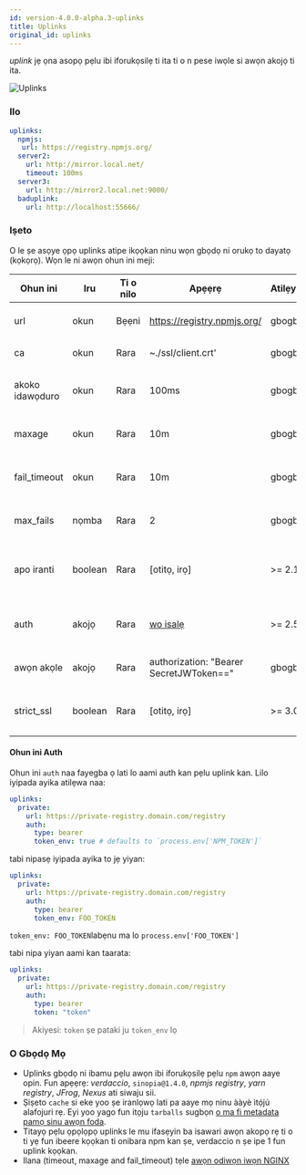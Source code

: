 ```yaml
---
id: version-4.0.0-alpha.3-uplinks
title: Uplinks
original_id: uplinks
---
```


*uplink* jẹ ọna asopọ pẹlu ibi iforukọsilẹ ti ita ti o n pese iwọle si awọn akojọ ti ita.

![Uplinks](/img/uplinks.png)

### Ilo

```yaml
uplinks:
  npmjs:
   url: https://registry.npmjs.org/
  server2:
    url: http://mirror.local.net/
    timeout: 100ms
  server3:
    url: http://mirror2.local.net:9000/
  baduplink:
    url: http://localhost:55666/
```

### Iṣeto

O le ṣe asọye ọpọ uplinks atipe ikọọkan ninu wọn gbọdọ ni orukọ to dayatọ (kọkọrọ). Wọn le ni awọn ohun ini meji:

| Ohun ini        | Iru     | Ti o nilo | Apẹẹrẹ                                  | Atilẹyin | Apejuwe                                                                                                                        | Atilẹwa          |
| --------------- | ------- | --------- | --------------------------------------- | -------- | ------------------------------------------------------------------------------------------------------------------------------ | ---------------- |
| url             | okun    | Bẹẹni     | https://registry.npmjs.org/             | gbogbo   | url ibi iforukọsilẹ naa                                                                                                        | npmjs            |
| ca              | okun    | Rara      | ~./ssl/client.crt'                      | gbogbo   | iwe ẹri ipa ọna SSL                                                                                                            | Kosi atilẹda     |
| akoko idawọduro | okun    | Rara      | 100ms                                   | gbogbo   | ṣeto akoko idawọduro tuntun fun ìbéèrè naa                                                                                     | 30s              |
| maxage          | okun    | Rara      | 10m                                     | gbogbo   | se adinku iye ibeere ikuna to pọju                                                                                             | 2m               |
| fail_timeout    | okun    | Rara      | 10m                                     | gbogbo   | n ṣe asọye akoko gigaju nigba ti ìbéèrè ma di ikuna                                                                            | 5m               |
| max_fails       | nọmba   | Rara      | 2                                       | gbogbo   | se adinku iye ibeere ikuna to pọju                                                                                             | 2                |
| apo iranti      | boolean | Rara      | [otitọ, irọ]                            | >= 2.1   | ko gbogbo awọn tarball ọna jijin si ipamọ apo iranti                                                                           | otitọ            |
| auth            | akojọ   | Rara      | [wo isalẹ](uplinks.md#auth-property)    | >= 2.5   | n yan akọle 'Authorization' naa [alaye siwaju sii](http://blog.npmjs.org/post/118393368555/deploying-with-npm-private-modules) | o ti jẹ yiyọkuro |
| awọn akọle      | akojọ   | Rara      | authorization: "Bearer SecretJWToken==" | gbogbo   | akojọ awọn akọle akanṣe fun uplink naa                                                                                         | o ti jẹ yiyọkuro |
| strict_ssl      | boolean | Rara      | [otitọ, irọ]                            | >= 3.0   | To ba jẹ otitọ, o nilo ki awọn iwe ẹri SSL fẹsẹmulẹ.                                                                           | otitọ            |

#### Ohun ini Auth

Ohun ini `auth` naa fayegba ọ lati lo aami auth kan pẹlu uplink kan. Lilo iyipada ayika atilẹwa naa:

```yaml
uplinks:
  private:
    url: https://private-registry.domain.com/registry
    auth:
      type: bearer
      token_env: true # defaults to `process.env['NPM_TOKEN']`
```

tabi nipasẹ iyipada ayika to jẹ yiyan:

```yaml
uplinks:
  private:
    url: https://private-registry.domain.com/registry
    auth:
      type: bearer
      token_env: FOO_TOKEN
```

`token_env: FOO_TOKEN`labẹnu ma lo `process.env['FOO_TOKEN']`

tabi nipa yiyan aami kan taarata:

```yaml
uplinks:
  private:
    url: https://private-registry.domain.com/registry
    auth:
      type: bearer
      token: "token"
```

> Akiyesi: `token` ṣe pataki ju `token_env` lọ

### O Gbọdọ Mọ

* Uplinks gbọdọ ni ibamu pẹlu awọn ibi iforukọsilẹ pẹlu `npm` awọn aaye opin. Fun apẹẹrẹ: *verdaccio*, `sinopia@1.4.0`, *npmjs registry*, *yarn registry*, *JFrog*, *Nexus* ati siwaju sii.
* Ṣiṣeto `cache` si eke yoo ṣe iranlọwọ lati pa aaye mọ ninu ààyè ìtọ́jú alafojuri rẹ. Eyi yoo yago fun itọju `tarballs` sugbọn [o ma fi metadata pamọ sinu awọn foda](https://github.com/verdaccio/verdaccio/issues/391).
* Titayọ pẹlu ọpọlọpọ uplinks le mu ifasẹyin ba isawari awọn akopọ rẹ ti o ti yẹ fun ibeere kọọkan ti onibara npm kan ṣe, verdaccio n ṣe ipe 1 fun uplink kọọkan.
* Ilana (timeout, maxage and fail_timeout) tẹle [awọn odiwọn iwọn NGINX](http://nginx.org/en/docs/syntax.html)